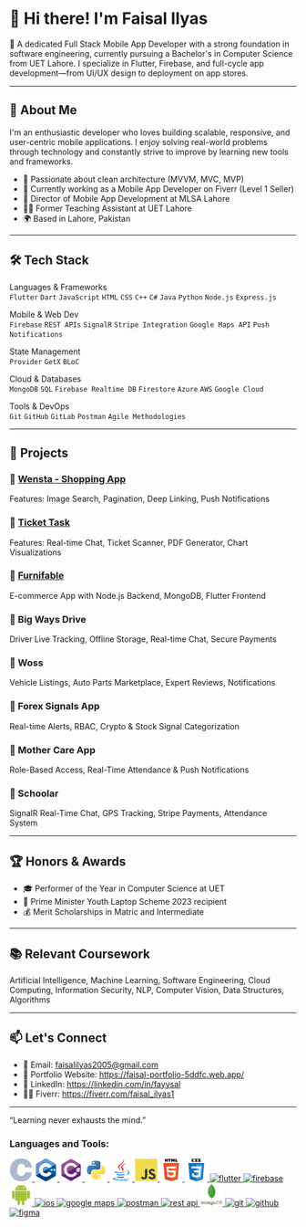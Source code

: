 # 👋 Hi there! I'm Faisal Ilyas

🎯 A dedicated Full Stack Mobile App Developer with a strong foundation in software engineering, currently pursuing a Bachelor's in Computer Science from UET Lahore. I specialize in Flutter, Firebase, and full-cycle app development—from UI/UX design to deployment on app stores.

---

## 🚀 About Me
I'm an enthusiastic developer who loves building scalable, responsive, and user-centric mobile applications. I enjoy solving real-world problems through technology and constantly strive to improve by learning new tools and frameworks.

- 🧠 Passionate about clean architecture (MVVM, MVC, MVP)
- 💼 Currently working as a Mobile App Developer on Fiverr (Level 1 Seller)
- 📌 Director of Mobile App Development at MLSA Lahore
- 👨‍🏫 Former Teaching Assistant at UET Lahore
- 🌍 Based in Lahore, Pakistan

---

## 🛠️ Tech Stack

Languages & Frameworks  
`Flutter` `Dart` `JavaScript` `HTML` `CSS` `C++` `C#` `Java` `Python` `Node.js` `Express.js`

Mobile & Web Dev  
`Firebase` `REST APIs` `SignalR` `Stripe Integration` `Google Maps API` `Push Notifications`

State Management  
`Provider` `GetX` `BLoC`

Cloud & Databases  
`MongoDB` `SQL` `Firebase Realtime DB` `Firestore` `Azure` `AWS` `Google Cloud`

Tools & DevOps  
`Git` `GitHub` `GitLab` `Postman` `Agile Methodologies`

---

## 📱 Projects

### 🔹 [Wensta - Shopping App](https://apps.apple.com/au/app/wensta-online-shopping-app/id6503895782)
Features: Image Search, Pagination, Deep Linking, Push Notifications

### 🔹 [Ticket Task](https://apps.apple.com/au/app/task-ticket/id6480401564)
Features: Real-time Chat, Ticket Scanner, PDF Generator, Chart Visualizations

### 🔹 [Furnifable](https://furnifable-b3959.web.app/)
E-commerce App with Node.js Backend, MongoDB, Flutter Frontend

### 🔹 Big Ways Drive
Driver Live Tracking, Offline Storage, Real-time Chat, Secure Payments

### 🔹 Woss
Vehicle Listings, Auto Parts Marketplace, Expert Reviews, Notifications

### 🔹 Forex Signals App
Real-time Alerts, RBAC, Crypto & Stock Signal Categorization

### 🔹 Mother Care App
Role-Based Access, Real-Time Attendance & Push Notifications

### 🔹 Schoolar
SignalR Real-Time Chat, GPS Tracking, Stripe Payments, Attendance System

---

## 🏆 Honors & Awards
- 🎓 Performer of the Year in Computer Science at UET
- 🏅 Prime Minister Youth Laptop Scheme 2023 recipient
- 💰 Merit Scholarships in Matric and Intermediate

---

## 📚 Relevant Coursework
Artificial Intelligence, Machine Learning, Software Engineering, Cloud Computing, Information Security, NLP, Computer Vision, Data Structures, Algorithms

---

## 📫 Let's Connect

- 📧 Email: faisalilyas2005@gmail.com  
- 💼 Portfolio Website: https://faisal-portfolio-5ddfc.web.app/  
- 🔗 LinkedIn: https://linkedin.com/in/fayysal  
- 🧑‍💻 Fiverr: https://fiverr.com/faisal_ilyas1

---

“Learning never exhausts the mind.” 



<h3 align="left">Languages and Tools:</h3>
<p align="left">
  <a href="https://www.cprogramming.com/" target="_blank" rel="noreferrer">
    <img src="https://raw.githubusercontent.com/devicons/devicon/master/icons/c/c-original.svg" alt="c" width="40" height="40"/>
  </a>
  <a href="https://www.w3schools.com/cpp/" target="_blank" rel="noreferrer">
    <img src="https://raw.githubusercontent.com/devicons/devicon/master/icons/cplusplus/cplusplus-original.svg" alt="cplusplus" width="40" height="40"/>
  </a>
  <a href="https://www.w3schools.com/cs/" target="_blank" rel="noreferrer">
    <img src="https://raw.githubusercontent.com/devicons/devicon/master/icons/csharp/csharp-original.svg" alt="csharp" width="40" height="40"/>
  </a>
  <a href="https://www.python.org" target="_blank" rel="noreferrer">
    <img src="https://raw.githubusercontent.com/devicons/devicon/master/icons/python/python-original.svg" alt="python" width="40" height="40"/>
  </a>
  <a href="https://www.java.com" target="_blank" rel="noreferrer">
    <img src="https://raw.githubusercontent.com/devicons/devicon/master/icons/java/java-original.svg" alt="java" width="40" height="40"/>
  </a>
  <a href="https://developer.mozilla.org/en-US/docs/Web/JavaScript" target="_blank" rel="noreferrer">
    <img src="https://raw.githubusercontent.com/devicons/devicon/master/icons/javascript/javascript-original.svg" alt="javascript" width="40" height="40"/>
  </a>
  <a href="https://www.w3.org/html/" target="_blank" rel="noreferrer">
    <img src="https://raw.githubusercontent.com/devicons/devicon/master/icons/html5/html5-original-wordmark.svg" alt="html5" width="40" height="40"/>
  </a>
  <a href="https://www.w3schools.com/css/" target="_blank" rel="noreferrer">
    <img src="https://raw.githubusercontent.com/devicons/devicon/master/icons/css3/css3-original-wordmark.svg" alt="css3" width="40" height="40"/>
  </a>
  <a href="https://flutter.dev" target="_blank" rel="noreferrer">
    <img src="https://www.vectorlogo.zone/logos/flutterio/flutterio-icon.svg" alt="flutter" width="40" height="40"/>
  </a>
  <a href="https://firebase.google.com/" target="_blank" rel="noreferrer">
    <img src="https://www.vectorlogo.zone/logos/firebase/firebase-icon.svg" alt="firebase" width="40" height="40"/>
  </a>
  <a href="https://developer.android.com/" target="_blank" rel="noreferrer">
    <img src="https://raw.githubusercontent.com/devicons/devicon/master/icons/android/android-original.svg" alt="android" width="40" height="40"/>
  </a>
  <a href="https://developer.apple.com/ios/" target="_blank" rel="noreferrer">
    <img src="https://upload.wikimedia.org/wikipedia/commons/thumb/c/ca/IOS_logo.svg/2048px-IOS_logo.svg.png" alt="ios" width="40" height="40"/>
  </a>
  <a href="https://developers.google.com/maps" target="_blank" rel="noreferrer">
    <img src="https://www.vectorlogo.zone/logos/google_maps/google_maps-icon.svg" alt="google maps" width="40" height="40"/>
  </a>
  <a href="https://www.postman.com/" target="_blank" rel="noreferrer">
    <img src="https://www.vectorlogo.zone/logos/getpostman/getpostman-icon.svg" alt="postman" width="40" height="40"/>
  </a>
  <a href="https://restfulapi.net/" target="_blank" rel="noreferrer">
    <img src="https://img.icons8.com/ios-filled/50/000000/api.png" alt="rest api" width="40" height="40"/>
  </a>
  <a href="https://www.mongodb.com/" target="_blank" rel="noreferrer">
    <img src="https://raw.githubusercontent.com/devicons/devicon/master/icons/mongodb/mongodb-original-wordmark.svg" alt="mongodb" width="40" height="40"/>
  </a>
  <a href="https://git-scm.com/" target="_blank" rel="noreferrer">
    <img src="https://www.vectorlogo.zone/logos/git-scm/git-scm-icon.svg" alt="git" width="40" height="40"/>
  </a>
  <a href="https://github.com/" target="_blank" rel="noreferrer">
    <img src="https://github.githubassets.com/images/modules/logos_page/GitHub-Mark.png" alt="github" width="40" height="40"/>
  </a>
  <a href="https://www.figma.com/" target="_blank" rel="noreferrer">
    <img src="https://www.vectorlogo.zone/logos/figma/figma-icon.svg" alt="figma" width="40" height="40"/>
  </a>
</p>


